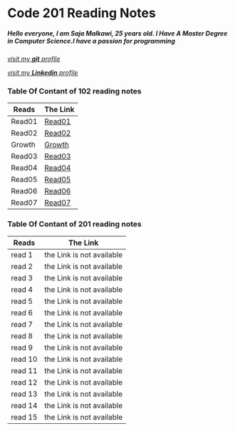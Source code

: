 
# Code 201 Reading Notes

##### Hello everyone, I am Saja Malkawi, 25 years old. I Have A Master Degree in Computer Science.I have a passion for programming

[*visit my **git** profile*](https://github.com/saja123321)

[*visit my **Linkedin** profile*](https://www.linkedin.com/in/sajamalkawi1995/)


### Table Of Contant of **102** reading notes


|       Reads    |   The Link                                                           |
|----------------|----------------------------------------------------------------------|
|       Read01   |[Read01](https://saja123321.github.io/reading-notes/Read01)           |
|       Read02   |[Read02](https://saja123321.github.io/reading-notes/read02)           |
|       Growth   |[Growth](https://saja123321.github.io/reading-notes/growthMindset)    |
|       Read03   |[Read03](https://saja123321.github.io/reading-notes/read03)           |
|       Read04   |[Read04](https://saja123321.github.io/reading-notes/read04)           |
|       Read05   |[Read05](https://saja123321.github.io/reading-notes/read05)           |
|       Read06   |[Read06](https://saja123321.github.io/reading-notes/read06)           |
|       Read07   |[Read07](https://saja123321.github.io/reading-notes/read07)           |



### Table Of Contant of **201** reading notes


|       Reads    |   The Link                                                           |
|----------------|----------------------------------------------------------------------|
|      read 1    |            the Link is not available                                 |
|      read 2    |            the Link is not available                                 |
|      read 3    |            the Link is not available                                 |
|      read 4    |            the Link is not available                                 |
|      read 5    |            the Link is not available                                 |
|      read 6    |            the Link is not available                                 |
|      read 7    |            the Link is not available                                 |
|      read 8    |            the Link is not available                                 |
|      read 9    |            the Link is not available                                 |
|      read 10   |            the Link is not available                                 |
|      read 11   |            the Link is not available                                 |
|      read 12   |            the Link is not available                                 |
|      read 13   |            the Link is not available                                 |
|      read 14   |            the Link is not available                                 |
|      read 15   |            the Link is not available                                 |



